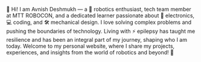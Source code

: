 👋 Hi! I am Avnish Deshmukh — a 🤖 robotics enthusiast, tech team member at MTT ROBOCON, and a dedicated learner passionate about 🔧 electronics, 💻 coding, and 🛠️ mechanical design. I love solving complex problems and pushing the boundaries of technology. Living with ⚡ epilepsy has taught me resilience and has been an integral part of my journey, shaping who I am today. Welcome to my personal website, where I share my projects, experiences, and insights from the world of robotics and beyond! 🚀
